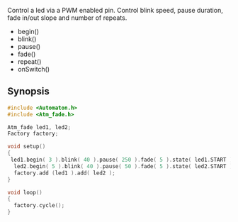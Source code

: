 Control a led via a PWM enabled pin. Control blink speed, pause duration, fade in/out slope and number of repeats.

* begin()
* blink()
* pause()
* fade()
* repeat()
* onSwitch()

## Synopsis ##

```c++
#include <Automaton.h>
#include <Atm_fade.h>

Atm_fade led1, led2;
Factory factory;

void setup() 
{
 led1.begin( 3 ).blink( 40 ).pause( 250 ).fade( 5 ).state( led1.START );
  led2.begin( 5 ).blink( 40 ).pause( 50 ).fade( 5 ).state( led2.START );
  factory.add (led1 ).add( led2 );
}

void loop() 
{
  factory.cycle();
}
```